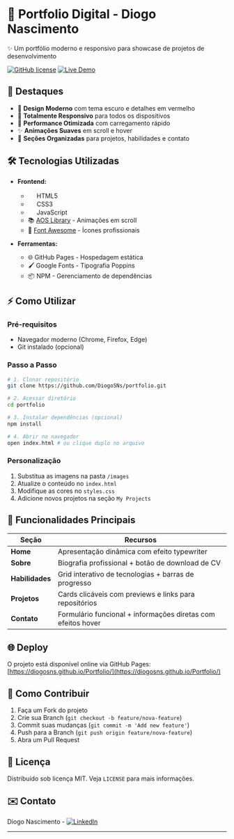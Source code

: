 # 🚀 Portfolio Digital - Diogo Nascimento 

✨ Um portfólio moderno e responsivo para showcase de projetos de desenvolvimento

[![GitHub license](https://img.shields.io/badge/license-MIT-blue.svg)](https://github.com/DiogoSNs/portfolio/blob/main/LICENSE)
[![Live Demo](https://img.shields.io/badge/demo-live-brightgreen)](https://diogosns.github.io/portfolio)

## 🌟 Destaques

- 🎨 **Design Moderno** com tema escuro e detalhes em vermelho
- 📱 **Totalmente Responsivo** para todos os dispositivos
- 🚀 **Performance Otimizada** com carregamento rápido
- ✨ **Animações Suaves** em scroll e hover
- 📂 **Seções Organizadas** para projetos, habilidades e contato

## 🛠 Tecnologias Utilizadas

- **Frontend:**
  - <img src="https://img.icons8.com/color/48/000000/html-5.png" width="16"/> HTML5
  - <img src="https://img.icons8.com/color/48/000000/css3.png" width="16"/> CSS3
  - <img src="https://img.icons8.com/color/48/000000/javascript.png" width="16"/> JavaScript
  - 📚 [AOS Library](https://michalsnik.github.io/aos/) - Animações em scroll
  - 🎨 [Font Awesome](https://fontawesome.com/) - Ícones profissionais

- **Ferramentas:**
  - 🌐 GitHub Pages - Hospedagem estática
  - 🖌 Google Fonts - Tipografia Poppins
  - 📦 NPM - Gerenciamento de dependências

## ⚡ Como Utilizar

### Pré-requisitos
- Navegador moderno (Chrome, Firefox, Edge)
- Git instalado (opcional)

### Passo a Passo
```bash
# 1. Clonar repositório
git clone https://github.com/DiogoSNs/portfolio.git

# 2. Acessar diretório
cd portfolio

# 3. Instalar dependências (opcional)
npm install

# 4. Abrir no navegador
open index.html # ou clique duplo no arquivo
```

### Personalização
1. Substitua as imagens na pasta `/images`
2. Atualize o conteúdo no `index.html`
3. Modifique as cores no `styles.css`
4. Adicione novos projetos na seção `My Projects`

## 🎯 Funcionalidades Principais

| Seção         | Recursos                                                                 |
|---------------|--------------------------------------------------------------------------|
| **Home**      | Apresentação dinâmica com efeito typewriter                              |
| **Sobre**     | Biografia profissional + botão de download de CV                        |
| **Habilidades** | Grid interativo de tecnologias + barras de progresso                   |
| **Projetos**  | Cards clicáveis com previews e links para repositórios                   |
| **Contato**   | Formulário funcional + informações diretas com efeitos hover             |

## 🌐 Deploy
O projeto está disponível online via GitHub Pages:
[https://diogosns.github.io/Portfolio/](https://diogosns.github.io/Portfolio/)

## 🤝 Como Contribuir
1. Faça um Fork do projeto
2. Crie sua Branch (`git checkout -b feature/nova-feature`)
3. Commit suas mudanças (`git commit -m 'Add new feature'`)
4. Push para a Branch (`git push origin feature/nova-feature`)
5. Abra um Pull Request

## 📄 Licença
Distribuído sob licença MIT. Veja `LICENSE` para mais informações.

## ✉️ Contato
Diogo Nascimento - [![LinkedIn](https://img.shields.io/badge/LinkedIn-0077B5?style=flat&logo=linkedin&logoColor=white)](https://www.linkedin.com/in/diogo-nascimento-0378542ba/)

---
